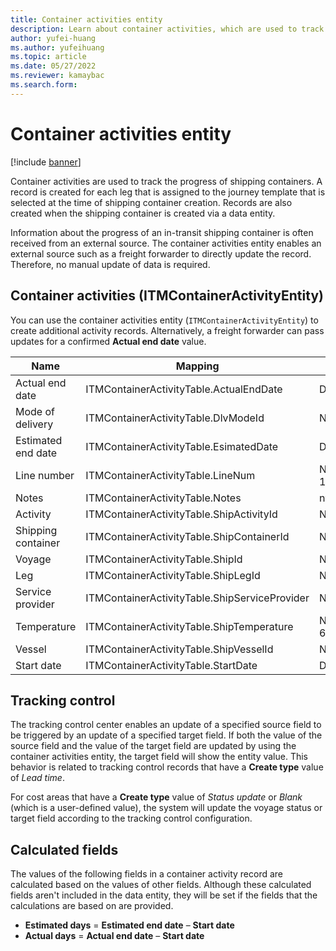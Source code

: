 ```yaml
---
title: Container activities entity
description: Learn about container activities, which are used to track the progress of shipping containers with a table that defines various names. 
author: yufei-huang
ms.author: yufeihuang
ms.topic: article
ms.date: 05/27/2022
ms.reviewer: kamaybac
ms.search.form:
---
```


# Container activities entity

[!include [banner](../includes/banner.md)]

Container activities are used to track the progress of shipping containers. A record is created for each leg that is assigned to the journey template that is selected at the time of shipping container creation. Records are also created when the shipping container is created via a data entity.

Information about the progress of an in-transit shipping container is often received from an external source. The container activities entity enables an external source such as a freight forwarder to directly update the record. Therefore, no manual update of data is required.

## Container activities (ITMContainerActivityEntity)

You can use the container activities entity (`ITMContainerActivityEntity`) to create additional activity records. Alternatively, a freight forwarder can pass updates for a confirmed **Actual end date** value.

| Name | Mapping | Data type | Key | Mandatory |
|---|---|---|---|---|
| Actual end date | ITMContainerActivityTable.ActualEndDate | Datetime | No | No |
| Mode of delivery | ITMContainerActivityTable.DlvModeId | Nvarchar(10) | No | No |
| Estimated end date | ITMContainerActivityTable.EsimatedDate | Datetime | No | No |
| Line number | ITMContainerActivityTable.LineNum | Numeric(32, 16) | **Yes** | No |
| Notes | ITMContainerActivityTable.Notes | nvarchar(MAX) | No | No |
| Activity | ITMContainerActivityTable.ShipActivityId | Nvarchar(10) | No | **Yes** |
| Shipping container | ITMContainerActivityTable.ShipContainerId | Nvarchar(20) | **Yes** | **Yes** |
| Voyage | ITMContainerActivityTable.ShipId | Nvarchar(20) | **Yes** | **Yes** |
| Leg | ITMContainerActivityTable.ShipLegId | Nvarchar(20) | No | **Yes** |
| Service provider | ITMContainerActivityTable.ShipServiceProvider | Nvarchar(20) | No | No |
| Temperature | ITMContainerActivityTable.ShipTemperature | Numeric(32, 6) | No | No |
| Vessel | ITMContainerActivityTable.ShipVesselId | Nvarchar(20) | No | No |
| Start date | ITMContainerActivityTable.StartDate | Datetime | No | No |

## Tracking control

The tracking control center enables an update of a specified source field to be triggered by an update of a specified target field. If both the value of the source field and the value of the target field are updated by using the container activities entity, the target field will show the entity value. This behavior is related to tracking control records that have a **Create type** value of *Lead time*.

For cost areas that have a **Create type** value of *Status update* or *Blank* (which is a user-defined value), the system will update the voyage status or target field according to the tracking control configuration.

## Calculated fields

The values of the following fields in a container activity record are calculated based on the values of other fields. Although these calculated fields aren't included in the data entity, they will be set if the fields that the calculations are based on are provided.

- **Estimated days** = **Estimated end date** – **Start date**
- **Actual days** = **Actual end date** – **Start date**
